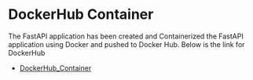 # DockerHub Container

The FastAPI application has been created and Containerized the FastAPI application using Docker and pushed to Docker Hub. Below is the link for DockerHub

- [DockerHub_Container](https://hub.docker.com/repository/docker/indumathitv27/fastapi-model-api/general)


```{tableofcontents}

````


